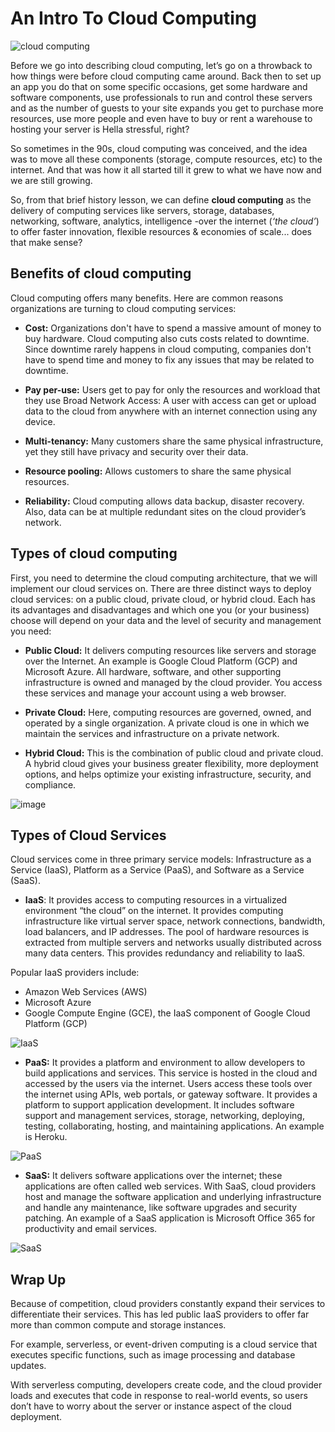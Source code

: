# An Intro To Cloud Computing

![cloud computing](https://i.ytimg.com/vi/dH0yz-Osy54/maxresdefault.jpg)

Before we go into describing cloud computing, let’s go on a throwback to how things were before cloud computing came around. Back then to set up an app you do that on some specific occasions, get some hardware and software components, use professionals to run and control these servers and as the number of guests to your site expands you get to purchase more resources, use more people and even have to buy or rent a warehouse to hosting your server is Hella stressful, right?

So sometimes in the 90s, cloud computing was conceived, and the idea was to move all these components (storage, compute resources, etc) to the internet. And that was how it all started till it grew to what we have now and we are still growing. 

So, from that brief history lesson, we can define **cloud computing** as the delivery of computing services like servers, storage, databases, networking, software, analytics, intelligence -over the internet (*‘the cloud’*) to offer faster innovation, flexible resources & economies of scale... does that make sense?

## Benefits of cloud computing

Cloud computing offers many benefits. Here are common reasons organizations are turning to cloud computing services:

* **Cost:** Organizations don't have to spend a massive amount of money to buy hardware. Cloud computing also cuts costs related to downtime. Since downtime rarely happens in cloud computing, companies don't have to spend time and money to fix any issues that may be related to downtime. 

* **Pay per-use:** Users get to pay for only the resources and workload that they use
Broad Network Access: A user with access can get or upload data to the cloud from anywhere with an internet connection using any device.

* **Multi-tenancy:** Many customers share the same physical infrastructure, yet they still have privacy and security over their data.

* **Resource pooling:** Allows customers to share the same physical resources.

* **Reliability:** Cloud computing allows data backup, disaster recovery. Also, data can be at multiple redundant sites on the cloud provider’s network. 

## Types of cloud computing

First, you need to determine the cloud computing architecture, that we will implement our cloud services on. There are three distinct ways to deploy cloud services: on a public cloud, private cloud, or hybrid cloud. Each has its advantages and disadvantages and which one you (or your business) choose will depend on your data and the level of security and management you need:

* **Public Cloud:** It delivers computing resources like servers and storage over the Internet. An example is Google Cloud Platform (GCP) and Microsoft Azure. All hardware, software, and other supporting infrastructure is owned and managed by the cloud provider. You access these services and manage your account using a web browser.

* **Private Cloud:** Here, computing resources are governed, owned, and operated by a single organization. A private cloud is one in which we maintain the services and infrastructure on a private network.

* **Hybrid Cloud:** This is the combination of public cloud and private cloud. A hybrid cloud gives your business greater flexibility, more deployment options, and helps optimize your existing infrastructure, security, and compliance.

![image](https://miro.medium.com/max/1066/1*LRFaWc35HsUyKikmrzD9qw.png)

## Types of Cloud Services

Cloud services come in three primary service models: Infrastructure as a Service (IaaS), Platform as a Service (PaaS), and Software as a Service (SaaS).

* **IaaS**: It provides access to computing resources in a virtualized environment “the cloud” on the internet. It provides computing infrastructure like virtual server space, network connections, bandwidth, load balancers, and IP addresses. The pool of hardware resources is extracted from multiple servers and networks usually distributed across many data centers. This provides redundancy and reliability to IaaS.

Popular IaaS providers include:

   * Amazon Web Services (AWS)
   * Microsoft Azure
   * Google Compute Engine (GCE), the IaaS component of Google Cloud Platform (GCP)

  ![IaaS](https://4.imimg.com/data4/KS/SR/MY-3824622/infrastructure-management-500x500.jpg)

* **PaaS:** It provides a platform and environment to allow developers to build applications and services. This service is hosted in the cloud and accessed by the users via the internet. Users access these tools over the internet using APIs, web portals, or gateway software. It provides a platform to support application development. It includes software support and management services, storage, networking, deploying, testing, collaborating, hosting, and maintaining applications. An example is Heroku.

![PaaS](https://www.360logica.com/blog/wp-content/uploads/2016/11/3-3.jpg)

* **SaaS:** It delivers software applications over the internet; these applications are often called web services. With SaaS, cloud providers host and manage the software application and underlying infrastructure and handle any maintenance, like software upgrades and security patching. An example of a SaaS application is Microsoft Office 365 for productivity and email services.

 ![SaaS](https://hackernoon.com/hn-images/0*OXKaGxOoKz6NUURX.png)

## Wrap Up

Because of competition, cloud providers constantly expand their services to differentiate their services. This has led public IaaS providers to offer far more than common compute and storage instances.

For example, serverless, or event-driven computing is a cloud service that executes specific functions, such as image processing and database updates.

With serverless computing, developers create code, and the cloud provider loads and executes that code in response to real-world events, so users don’t have to worry about the server or instance aspect of the cloud deployment.

